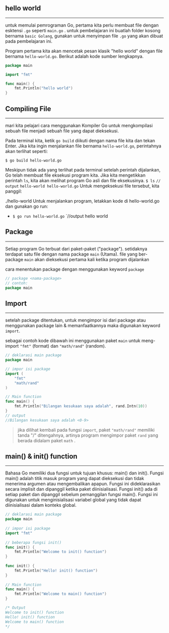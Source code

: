 ## hello world
---
untuk memulai pemrograman Go, pertama kita perlu membuat file dengan esktensi `.go` seperti `main.go` . untuk pembelajaran ini buatlah folder kosong bernama `basic Golang`, gunakan untuk menyimpan file `.go` yang akan dibuat pada pembelajaran ini.

Program pertama kita akan mencetak pesan klasik "hello world" dengan file bernama `hello-world.go`. Berikut adalah kode sumber lengkapnya.

```go
package main

import "fmt"

func main() {
    fmt.Println("hello world")
}
```


## Compiling File
---
mari kita pelajari cara menggunakan Kompiler Go untuk mengkompilasi sebuah file menjadi sebuah file yang dapat dieksekusi.

Pada terminal kita, ketik `go build` diikuti dengan nama file kita dan tekan Enter. Jika kita ingin menjalankan file bernama `hello-world.go`, perintahnya akan terlihat seperti:

`$ go build hello-world.go`

Meskipun tidak ada yang terlihat pada terminal setelah perintah dijalankan, Go telah membuat file eksekusi program kita. Jika kita mengetikkan perintah `ls`, kita akan melihat program Go asli dan file eksekusinya.
`$ ls`
`// output` 
`hello-world hello-world.go`
Untuk mengeksekusi file tersebut, kita panggil:

./hello-world
Untuk menjalankan program, letakkan kode di hello-world.go dan gunakan go run:
- `$ go run hello-world.go`
`//output hello world


## Package
---
Setiap program Go terbuat dari paket-paket ("package"). setidaknya terdapat satu file dengan nama package `main` (Utama). file yang ber-package `main` akan dieksekusi pertama kali ketika program dijalankan

cara  menentukan package dengan menggunakan keyword `package`

```go
// package <nama-package>
// contoh:
package main
```

## Import
---
setelah package ditentukan, untuk mengimpor isi dari package atau menggunakan package lain & memanfaatkannya maka digunakan keyword `import`.

sebagai contoh kode dibawah ini menggunakan paket `main` untuk meng-import `"fmt"` (format) dan `"math/rand"` (random).

```go
// deklarasi main package
package main

// impor isi package
import (
	"fmt"
	"math/rand"
)

// Main function
func main() {
	fmt.Println("Bilangan kesukaan saya adalah", rand.Intn(10))
}
// output 
//Bilangan kesukaan saya adalah <0-9>
```

>jika dilihat kembali pada fungsi `import`, paket `"math/rand"` memiliki tanda "/" ditengahnya, artinya program mengimpor paket `rand` yang berada didalam paket `math` . 


## main() & init() function
---
Bahasa Go memiliki dua fungsi untuk tujuan khusus: main() dan init(). Fungsi main() adalah titik masuk program yang dapat dieksekusi dan tidak menerima argumen atau mengembalikan apapun. Fungsi ini dideklarasikan secara implisit dan dipanggil ketika paket diinisialisasi. Fungsi init() ada di setiap paket dan dipanggil sebelum pemanggilan fungsi main(). Fungsi ini digunakan untuk menginisialisasi variabel global yang tidak dapat diinisialisasi dalam konteks global.

```go
// deklarasi main package
package main
  
// impor isi package
import "fmt"
  
// beberapa fungsi init() 
func init() {
    fmt.Println("Welcome to init() function")
}
  
func init() {
    fmt.Println("Hello! init() function")
}
  
// Main function
func main() {
    fmt.Println("Welcome to main() function")
}

/* Output
Welcome to init() function
Hello! init() function
Welcome to main() function
*/
```
